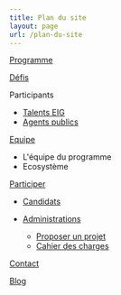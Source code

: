 ```yaml
---
title: Plan du site
layout: page
url: /plan-du-site
---
```

[Programme](https://develop--site-eig-v2.netlify.app/programme/)

[Défis](https://develop--site-eig-v2.netlify.app/defis/)

Participants

* [Talents EIG](https://develop--site-eig-v2.netlify.app/talents/)
* [Agents publics](https://develop--site-eig-v2.netlify.app/agents/)

[Equipe](https://develop--site-eig-v2.netlify.app/equipe/)

* L'équipe du programme
* Ecosystème

[Participer](https://develop--site-eig-v2.netlify.app/participer/)

* [Candidats](https://develop--site-eig-v2.netlify.app/participer/candidats/)
* [Administrations](https://develop--site-eig-v2.netlify.app/participer/administrations/)

  * [Proposer un projet](https://develop--site-eig-v2.netlify.app/participer/administrations/proposer/)
  * [Cahier des charges](https://develop--site-eig-v2.netlify.app/img/blank.pdf)

[Contact](https://develop--site-eig-v2.netlify.app/contact/)

[Blog](https://develop--site-eig-v2.netlify.app/blog/)